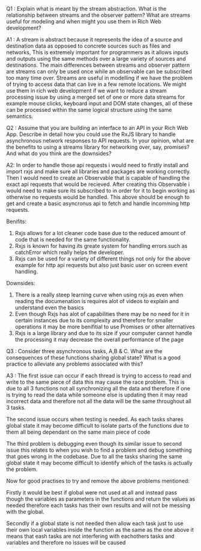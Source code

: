 Q1 : Explain what is meant by the stream abstraction. What is the relationship between
streams and the observer pattern? What are streams useful for modeling and when
might you use them in Rich Web development?

A1 : A stream is abstract because it represents the idea of a source and destination data as opposed to concrete sources such as files and networks, This is extremely important for programmers as it allows inputs and outputs using the same methods over a large variety of sources and destinations. The main differences between streams and observer pattern are streams can only be used once while an observable can be subscribed too many time over.
Streams are useful in modelling if we have the problem of trying to access data that can live in a few remote locations. We might use them in rich web development if we want to reduce a stream processing issue by using a merged set of one or more data streams for example mouse clicks, keyboard input and DOM state changes, all of these can be processed within the same logical structure using the same semantics.

Q2 : Assume that you are building an interface to an API in your Rich Web App. Describe in
detail how you could use the RxJS library to handle asynchronous network responses to
API requests. In your opinion, what are the benefits to using a streams library for
networking over, say, promises? And what do you think are the downsides?

A2: In order to handle those api requests i would need to firstly install and import rxjs and make sure all libraries and packages are working correctly. Then I would need to create an Observable that is capable of handling the exact api requests that would be recieved. After creating this Observable i would need to make sure its subscribed to in order for it to begin working as otherwise no requests would be handled. This above should be enough to get and create a basic asyncronus api to fetch and handle incomming http requests.

Benifits:

1. Rxjs allows for a lot cleaner code base due to the reduced amount of code that is needed for the same functionality.
2. Rxjs is known for having its greate system for handling errors such as catchError which really helps the developer.
3. Rxjs can be used for a variety of different things not only for the above example for http api requests but also just basic user on screen event handling.

Downsides:

1. There is a really steep learning curve when using rxjs as even when reading the documenation is requires alot of videos to explain and understand even the basics
2. Even though Rxjs has alot of capabilities there may be no need for it in certain instances due to its complexity and therefore for smaller operations it may be more benifitial to use Promises or other alternatives
3. Rxjs is a large library and due to its size if your computer cannot handle the processing it may decrease the overall performance of the page

Q3 : Consider three asynchronous tasks, A,B & C. What are the consequences of these
functions sharing global state? What is a good practice to alleviate any problems
associated with this?

A3 : The first issue can occur if each thread is trying to access to read and write to the same piece of data this may cause the race problem. This is due to all 3 functions not all synchronizing all the data and therefore if one is trying to read the data while someone else is updating then it may read incorrect data and therefore not all the data will be the same throughout all 3 tasks.

The second issue occurs when testing is needed. As each tasks shares global state it may become difficult to isolate parts of the functions due to them all being dependant on the same main piece of code

The third problem is debugging even though its similar issue to second issue this relates to when you wish to find a problem and debug something that goes wrong in the codebase. Due to all the tasks sharing the same global state it may become difficult to identify which of the tasks is actually the problem.

Now for good practises to try and remove the above problems mentioned:

Firstly it would be best if global were not used at all and instead pass though the variables as parameters in the functions and return the values as needed therefore each tasks has their own results and will not be messing with the global.

Secondly if a global state is not needed then allow each task just to use their own local variables inside the function as the same as the one above it means that eash tasks are not interfering with eachothers tasks and variables and therefore no issues will be caused